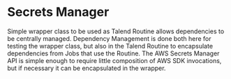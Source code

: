 # Secrets Manager

Simple wrapper class to be used as Talend Routine allows dependencies to be centrally managed.  Dependency Management is done both here for testing the wrapper class, but also in the Talend Routine to encapsulate dependencies from Jobs that use the Routine.  The AWS Secrets Manager API is simple enough to require little composition of AWS SDK invocations, but if necessary it can be encapsulated in the wrapper.